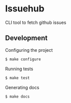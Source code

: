 # Issuehub

CLI tool to fetch github issues

## Development

Configuring the project
```bash
$ make configure
```

Running tests
```bash
$ make test
```

Generating docs
```bash
$ make docs
```
